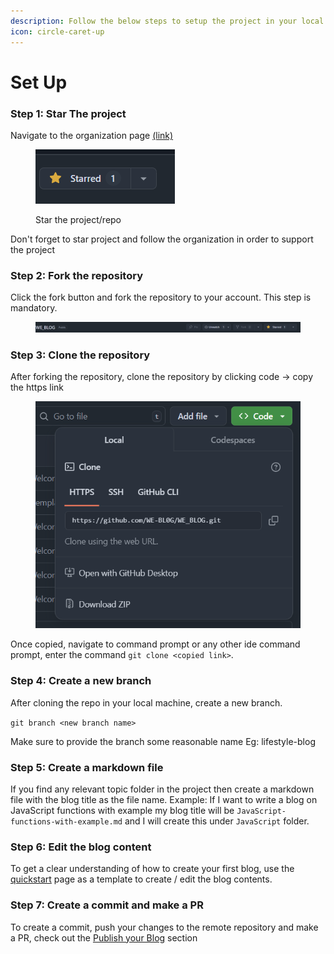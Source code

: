 ```yaml
---
description: Follow the below steps to setup the project in your local machine
icon: circle-caret-up
---
```


# Set Up

### Step 1: Star The project

Navigate to the organization page [(link)](https://github.com/WE-BL0G)

<div align="left">

<figure><img src="../.gitbook/assets/image (4).png" alt=""><figcaption><p>Star the project/repo</p></figcaption></figure>

</div>

Don't forget to star project and follow the organization in order to support the project

### Step 2: Fork the repository

Click the fork button and fork the repository to your account. This step is mandatory.

<figure><img src="../.gitbook/assets/image (5).png" alt=""><figcaption></figcaption></figure>

### Step 3: Clone the repository

After forking the repository, clone the repository by clicking code -> copy the https link

<div align="left">

<figure><img src="../.gitbook/assets/image (6).png" alt=""><figcaption></figcaption></figure>

</div>

Once copied, navigate to command prompt or any other ide command prompt, enter the command `git clone <copied link>`.&#x20;

### Step 4: Create a new branch

After cloning the repo in your local machine, create a new branch.

`git branch <new branch name>`

Make sure to provide the branch some reasonable name Eg: lifestyle-blog

### Step 5: Create a markdown file

If you find any relevant topic folder in the project then create a markdown file with the blog title as the file name. Example: If I want to write a blog on JavaScript functions with example my blog title will be `JavaScript-functions-with-example.md` and I will create this under `JavaScript` folder.

### Step 6: Edit the blog content&#x20;

To get a clear understanding of how to create your first blog, use the [quickstart](quickstart.md) page as a template to create / edit the blog contents.

### Step 7: Create a commit and make a PR

To create a commit, push your changes to the remote repository and make a PR, check out the [Publish your Blog](publish-your-docs.md) section
